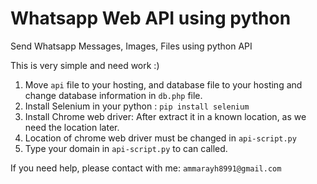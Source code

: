 # Whatsapp Web API using python
Send Whatsapp Messages, Images, Files using python API

This is very simple and need work :)

1) Move `api` file to your hosting, and database file to your hosting and change database information in `db.php` file.
2) Install Selenium in your python : `pip install selenium`
3) Install Chrome web driver: After extract it in a known location, as we need the location later.
4) Location of chrome web driver must be changed in `api-script.py`
5) Type your domain in `api-script.py` to can called.


If you need help, please contact with me: `ammarayh8991@gmail.com`
